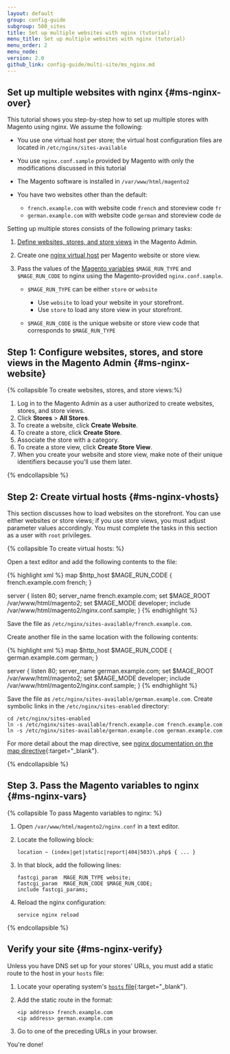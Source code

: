 ```yaml
---
layout: default
group: config-guide
subgroup: 500_sites
title: Set up multiple websites with nginx (tutorial)
menu_title: Set up multiple websites with nginx (tutorial)
menu_order: 2
menu_node: 
version: 2.0
github_link: config-guide/multi-site/ms_nginx.md
---
```


## Set up multiple websites with nginx {#ms-nginx-over}
This tutorial shows you step-by-step how to set up multiple stores with Magento using nginx. We assume the following:

*	You use one virtual host per store; the virtual host configuration files are located in `/etc/nginx/sites-available`
*	You use `nginx.conf.sample` provided by Magento with only the modifications discussed in this tutorial
*	The Magento software is installed in `/var/www/html/magento2`
*	You have two websites other than the default:

	*	`french.example.com` with website code `french` and storeview code `fr`
	*	`german.example.com` with website code `german` and storeview code `de`

Setting up multiple stores consists of the following primary tasks:

1.	[Define websites, stores, and store views](#ms-nginx-website) in the Magento Admin.
2.	Create one [nginx virtual host](#ms-nginx-vhost) per Magento website or store view.
3.	Pass the values of the [Magento variables](#ms-nginx-vars) `$MAGE_RUN_TYPE` and `$MAGE_RUN_CODE` to nginx using the Magento-provided `nginx.conf.sample`.

	*	`$MAGE_RUN_TYPE` can be either `store` or `website`

		*	Use `website` to load your website in your storefront.
		*	Use `store` to load any store view in your storefront.

	*	`$MAGE_RUN_CODE` is the unique website or store view code that corresponds to `$MAGE_RUN_TYPE`

## Step 1: Configure websites, stores, and store views in the Magento Admin {#ms-nginx-website}

{% collapsible To create websites, stores, and store views:%}

1.	Log in to the Magento Admin as a user authorized to create websites, stores, and store views.
2.	Click **Stores** > **All Stores**.
3.	To create a website, click **Create Website**.
4.	To create a store, click **Create Store**.
5.	Associate the store with a category.
6.	To create a store view, click **Create Store View**.
6.	When you create your website and store view, make note of their unique identifiers because you'll use them later.

{% endcollapsible %}

## Step 2: Create virtual hosts {#ms-nginx-vhosts}
This section discusses how to load websites on the storefront. You can use either websites or store views; if you use store views, you must adjust parameter values accordingly. You must complete the tasks in this section as a user with `root` privileges.

{% collapsible To create virtual hosts: %}

Open a text editor and add the following contents to the file:

{% highlight xml %}
map $http_host $MAGE_RUN_CODE {
   	french.example.com french;
}

server {
   	listen 80;
   	server_name french.example.com;
   	set $MAGE_ROOT /var/www/html/magento2;
   	set $MAGE_MODE developer;
   	include /var/www/html/magento2/nginx.conf.sample;
}
{% endhighlight %}

Save the file as `/etc/nginx/sites-available/french.example.com`.

Create another file in the same location with the following contents:

{% highlight xml %}
map $http_host $MAGE_RUN_CODE {
   	german.example.com german;
}

server {
   	listen 80;
   	server_name german.example.com;
   	set $MAGE_ROOT /var/www/html/magento2;
   	set $MAGE_MODE developer;
   	include /var/www/html/magento2/nginx.conf.sample;
}
{% endhighlight %}

Save the file as `/etc/nginx/sites-available/german.example.com`.
Create symbolic links in the `/etc/nginx/sites-enabled` directory:

	cd /etc/nginx/sites-enabled
	ln -s /etc/nginx/sites-available/french.example.com french.example.com
	ln -s /etc/nginx/sites-available/german.example.com german.example.com

For more detail about the map directive, see [nginx documentation on the map directive](http://nginx.org/en/docs/http/ngx_http_map_module.html#map){:target="_blank"}.

{% endcollapsible %}

## Step 3. Pass the Magento variables to nginx {#ms-nginx-vars}

{% collapsible To pass Magento variables to nginx: %}

1.	Open `/var/www/html/magento2/nginx.conf` in a text editor.
2.	Locate the following block:

		location ~ (index|get|static|report|404|503)\.php$ { ... }
3.	In that block, add the following lines:

		fastcgi_param  MAGE_RUN_TYPE website;
		fastcgi_param  MAGE_RUN_CODE $MAGE_RUN_CODE;
		include fastcgi_params;
4.	Reload the nginx configuration:

		service nginx reload

{% endcollapsible %}

## Verify your site  {#ms-nginx-verify}
Unless you have DNS set up for your stores' URLs, you must add a static route to the host in your `hosts` file:

1.	Locate your operating system's [`hosts` file](https://en.wikipedia.org/wiki/Hosts_(file)#Location_in_the_file_system){:target="_blank"}.
2.	Add the static route in the format:

		<ip address> french.example.com
		<ip address> german.example.com
3.	Go to one of the preceding URLs in your browser.

You're done!
